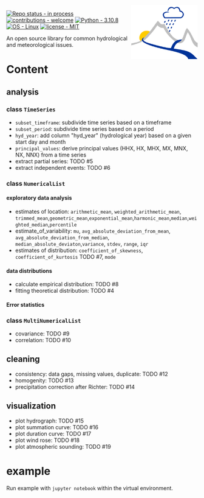 <img align="right" src="images/logo.svg" alt="logo" width="175"/>   

[![Repo status - in process](https://img.shields.io/static/v1?label=Repo+status&message=in+process&color=90EE90&style=for-the-badge)](https://)
[![contributions - welcome](https://img.shields.io/static/v1?label=contributions&message=welcome&color=90EE90&style=for-the-badge)](https://)
[![Python - 3.10.8](https://img.shields.io/static/v1?label=Python&message=3.10.8&color=yellow&style=for-the-badge&logo=python)](https://)
[![OS - Linux](https://img.shields.io/badge/OS-Linux-blue?style=for-the-badge&logo=linux&logoColor=white)](https://)
[![license - MIT](https://img.shields.io/badge/license-MIT-blue?style=for-the-badge&)](https://lbesson.mit-license.org/)

An open source library for common hydrological and meteorological issues.

# Content
## analysis
### class `TimeSeries`
- `subset_timeframe`: subdivide time series based on a timeframe
- `subset_period`: subdivide time series based on a period
- `hyd_year`: add column "hyd_year" (hydrological year) based on a given start day and month
- `principal_values`: derive principal values (HHX, HX, MHX, MX, MNX, NX, NNX) from a time series
- extract partial series: TODO #5
- extract independent events: TODO #6

### class `NumericalList`
#### exploratory data analysis
- estimates of location: `arithmetic_mean`, `weighted_arithmetic_mean`, `trimmed_mean`,`geometric_mean`,`exponential_mean`,`harmonic_mean`,`median`,`weighted_median`,`percentile`
- estimate_of_variability: `mu`, `avg_absolute_deviation_from_mean`, `avg_absolute_deviation_from_median`, `median_absolute_deviaton`,`variance`, `stdev`, `range`, `iqr`
- estimates of distribution: `coefficient_of_skewness`, `coefficient_of_kurtosis` TODO #7, `mode`

#### data distributions
- calculate empirical distribution: TODO #8
- fitting theoretical distribution: TODO #4
#### Error statistics

### class `MultiNumericalList`
- covariance: TODO #9
- correlation: TODO #10


## cleaning
- consistency: data gaps, missing values, duplicate: TODO #12
- homogenity: TODO #13
- precipitation correction after Richter: TODO #14
 
## visualization
- plot hydrograph: TODO #15
- plot summation curve: TODO #16
- plot duration curve: TODO #17
- plot wind rose: TODO #18
- plot atmospheric sounding: TODO #19

# example
Run example with `jupyter notebook` within the virtual environment.